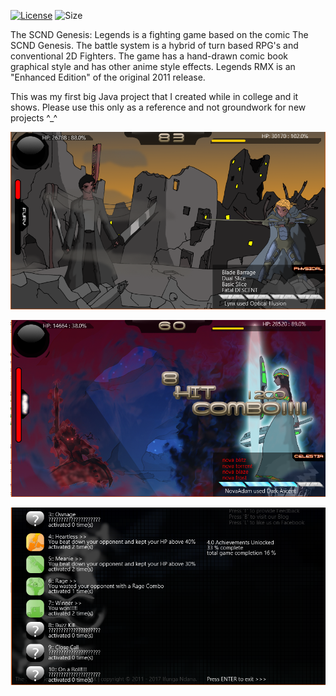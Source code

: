[![License](https://img.shields.io/aur/license/yaourt.svg)](LICENSE.md) ![Size](https://reposs.herokuapp.com/?path=SubiyaCryolite/The-SCND-Genesis-Legends)

The SCND Genesis: Legends is a fighting game based on the comic The SCND Genesis. The battle system is a hybrid of turn based RPG's and conventional 2D Fighters. The game has a hand-drawn comic book graphical style and has other anime style effects. Legends RMX is an "Enhanced Edition" of the original 2011 release.

This was my first big Java project that I created while in college and it shows. 
Please use this only as a reference and not groundwork for new projects ^_^

![ScreenShot](screenshot_a.png?raw=true)

![ScreenShot](screenshot_b.png?raw=true)

![ScreenShot](screenshot_c.png?raw=true)